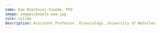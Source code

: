 ```yaml
---
name: Ewa Niechviej-Szwedo, PhD
image: images/people-ewa.jpg
role: Collab
description: Assistant Professor, Kinesiology, University of Waterloo
---
```

